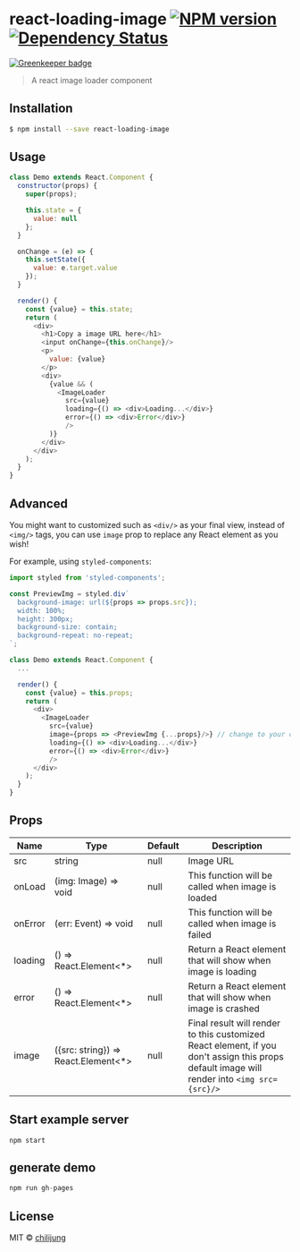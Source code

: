 # react-loading-image [![NPM version][npm-image]][npm-url]  [![Dependency Status][daviddm-image]][daviddm-url]

[![Greenkeeper badge](https://badges.greenkeeper.io/Canner/react-loading-image.svg)](https://greenkeeper.io/)
> A react image loader component

## Installation

```sh
$ npm install --save react-loading-image
```

## Usage

```js
class Demo extends React.Component {
  constructor(props) {
    super(props);

    this.state = {
      value: null
    };
  }

  onChange = (e) => {
    this.setState({
      value: e.target.value
    });
  }

  render() {
    const {value} = this.state;
    return (
      <div>
        <h1>Copy a image URL here</h1>
        <input onChange={this.onChange}/>
        <p>
          value: {value}
        </p>
        <div>
          {value && (
            <ImageLoader
              src={value}
              loading={() => <div>Loading...</div>}
              error={() => <div>Error</div>}
              />
          )}
        </div>
      </div>
    );
  }
}
```

## Advanced

You might want to customized such as `<div/>` as your final view, instead of `<img/>` tags, you can use `image` prop to replace any React element as you wish!

For example, using `styled-components`:


```js
import styled from 'styled-components';

const PreviewImg = styled.div`
  background-image: url(${props => props.src});
  width: 100%;
  height: 300px;
  background-size: contain;
  background-repeat: no-repeat;
`;

class Demo extends React.Component {
  ...

  render() {
    const {value} = this.props;
    return (
      <div>
        <ImageLoader
          src={value}
          image={props => <PreviewImg {...props}/>} // change to your customized component
          loading={() => <div>Loading...</div>}
          error={() => <div>Error</div>}
          />
      </div>
    );
  }
}
```


## Props

| Name         | Type    | Default | Description |
| ------------ | ------- | ------- | ----------- |
| src | string | null | Image URL |
| onLoad | (img: Image) => void | null | This function will be called when image is loaded |
| onError | (err: Event) => void | null | This function will be called when image is failed |
| loading | () => React.Element<*> | null | Return a React element that will show when image is loading |
| error | () => React.Element<*> | null | Return a React element that will show when image is crashed |
| image | ({src: string}) => React.Element<*> | null | Final result will render to this customized React element, if you don't assign this props default image will render into `<img src={src}/>` |

## Start example server

```
npm start
```

## generate demo

```js
npm run gh-pages
```

## License

MIT © [chilijung](www.github.com/chilijung)


[npm-image]: https://badge.fury.io/js/react-loading-image.svg
[npm-url]: https://npmjs.org/package/react-loading-image
[travis-image]: https://travis-ci.org/Canner/react-loading-image.svg?branch=master
[travis-url]: https://travis-ci.org/Canner/react-loading-image
[daviddm-image]: https://david-dm.org/Canner/react-loading-image.svg?theme=shields.io
[daviddm-url]: https://david-dm.org/Canner/react-loading-image
